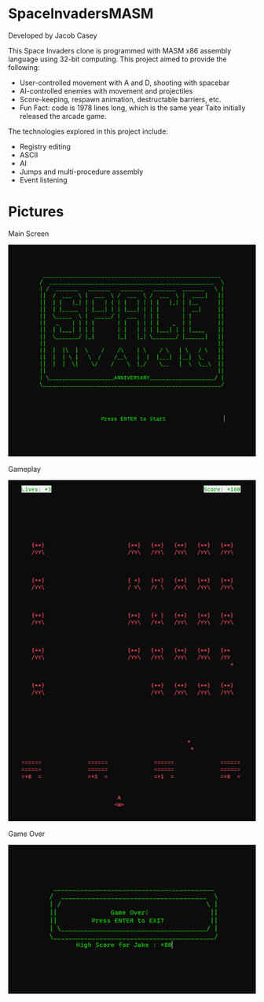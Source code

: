 # SpaceInvadersMASM
Developed by Jacob Casey

This Space Invaders clone is programmed with MASM x86 assembly language using 32-bit computing. This project aimed to provide the following:

- User-controlled movement with A and D, shooting with spacebar
- AI-controlled enemies with movement and projectiles
- Score-keeping, respawn animation, destructable barriers, etc.
- Fun Fact: code is 1978 lines long, which is the same year Taito initially released the arcade game.  

The technologies explored in this project include:

- Registry editing
- ASCII
- AI
- Jumps and multi-procedure assembly
- Event listening

# Pictures

Main Screen

![Main Screen](https://github.com/AlyrianPlays/SpaceInvadersMASM/blob/master/Screenshot%202023-08-23%20181814.png?raw=true)

Gameplay

![Gameplay](https://github.com/AlyrianPlays/SpaceInvadersMASM/blob/master/Screenshot%202023-08-22%20231701.png?raw=true)

Game Over

![Game Over](https://github.com/AlyrianPlays/SpaceInvadersMASM/blob/master/Screenshot%202023-08-23%20181853.png?raw=true)
